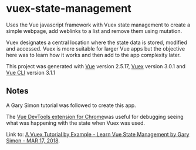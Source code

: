 # vuex-state-management

Uses the Vue javascript framework with Vuex state management to create a simple webpage, add weblinks to a list and remove them using mutation. 

Vuex designates a central location where the state data is stored, modified and accessed. Vuex is more suitable for larger Vue apps but the objective here was to learn how it works and then add to the app complexity later. 

This project was generated with [Vue](https://github.com/vuejs/vue) version 2.5.17, [Vuex](https://github.com/vuejs/vuex) version 3.0.1 and [Vue CLI](https://github.com/vuejs/vue-cli) version 3.1.1


## Notes

A Gary Simon tutorial was followed to create this app.

The [Vue DevTools extension for Chrome](https://chrome.google.com/webstore/detail/vuejs-devtools/nhdogjmejiglipccpnnnanhbledajbpd)was useful for debugging seeing what was happening with the state when Vuex was used.

Link to: [A Vuex Tutorial by Example - Learn Vue State Management by Gary Simon - MAR 17, 2018](https://coursetro.com/posts/code/144/A-Vuex-Tutorial-by-Example---Learn-Vue-State-Management).